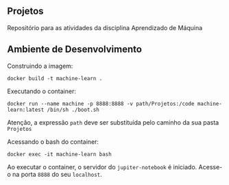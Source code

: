 ## Projetos

Repositório para as atividades da disciplina Aprendizado de Máquina

## Ambiente de Desenvolvimento
Construindo a imagem:
```
docker build -t machine-learn .
```

Executando o container:
```
docker run --name machine -p 8888:8888 -v path/Projetos:/code machine-learn:latest /bin/sh ./boot.sh
```

Atenção, a expressão `path` deve ser substituída pelo caminho da sua pasta `Projetos`

Acessando o bash do container:
```
docker exec -it machine-learn bash
```

Ao executar o container, o servidor do `jupiter-notebook` é iniciado. Acesse-o na porta `8888` do seu `localhost`.


